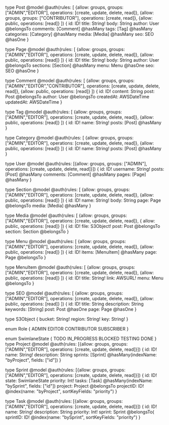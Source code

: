 type Post
@model
@auth(rules: [
{allow: groups, groups: ["ADMIN","EDITOR"], operations: [create, update, delete, read]},
{allow: groups, groups: ["CONTRIBUTOR"], operations: [create, read]},
{allow: public, operations: [read]}
]) {
id: ID!
title: String!
body: String
author: User @belongsTo
comments: [Comment] @hasMany
tags: [Tag] @hasMany
categories: [Category] @hasMany
media: [Media] @hasMany
seo: SEO @hasOne
}

type Page
@model
@auth(rules: [
{allow: groups, groups: ["ADMIN","EDITOR"], operations: [create, update, delete, read]},
{allow: public, operations: [read]}
]) {
id: ID!
title: String!
body: String
author: User @belongsTo
sections: [Section] @hasMany
menu: Menu @hasOne
seo: SEO @hasOne
}

type Comment
@model
@auth(rules: [
{allow: groups, groups: ["ADMIN","EDITOR","CONTRIBUTOR"], operations: [create, update, delete, read]},
{allow: public, operations: [read]}
]) {
id: ID!
content: String
post: Post @belongsTo
author: User @belongsTo
createdAt: AWSDateTime
updatedAt: AWSDateTime
}

type Tag
@model
@auth(rules: [
{allow: groups, groups: ["ADMIN","EDITOR"], operations: [create, update, delete, read]},
{allow: public, operations: [read]}
]) {
id: ID!
name: String!
posts: [Post] @hasMany
}

type Category
@model
@auth(rules: [
{allow: groups, groups: ["ADMIN","EDITOR"], operations: [create, update, delete, read]},
{allow: public, operations: [read]}
]) {
id: ID!
name: String!
posts: [Post] @hasMany
}

type User
@model
@auth(rules: [{allow: groups, groups: ["ADMIN"], operations: [create, update, delete, read]}])
{
id: ID!
username: String!
posts: [Post] @hasMany
comments: [Comment] @hasMany
pages: [Page] @hasMany
}


type Section
@model
@auth(rules: [
{allow: groups, groups: ["ADMIN","EDITOR"], operations: [create, update, delete, read]},
{allow: public, operations: [read]}
]) {
id: ID!
name: String!
body: String
page: Page @belongsTo
media: [Media] @hasMany
}

type Media
@model
@auth(rules: [
{allow: groups, groups: ["ADMIN","EDITOR"], operations: [create, update, delete, read]},
{  allow: public, operations: [read]}
]) {
id: ID!
file: S3Object!
post: Post @belongsTo
section: Section @belongsTo
}

type Menu
@model
@auth(rules: [
{allow: groups, groups: ["ADMIN","EDITOR"], operations: [create, update, delete, read]},
{allow: public, operations: [read]}
]) {
id: ID!
items: [MenuItem] @hasMany
page: Page @belongsTo
}

type MenuItem
@model
@auth(rules: [
{allow: groups, groups: ["ADMIN","EDITOR"], operations: [create, update, delete, read]},
{allow: public, operations: [read]}
]) {
id: ID!
title: String!
link: AWSURL!
menu: Menu @belongsTo
}

type SEO
@model
@auth(rules: [
{allow: groups, groups: ["ADMIN","EDITOR"], operations: [create, update, delete, read]},
{allow: public, operations: [read]}
]) {
id: ID!
title: String
description: String
keywords: [String]
post: Post @hasOne
page: Page @hasOne
}

type S3Object {
bucket: String!
region: String!
key: String!
}

enum Role {
ADMIN
EDITOR
CONTRIBUTOR
SUBSCRIBER
}

enum SwimlaneState {
TODO
IN_PROGRESS
BLOCKED
TESTING
DONE
}
type Project
@model
@auth(rules: [{allow: groups, groups: ["ADMIN","EDITOR"], operations: [create, update, delete, read]}])
{
id: ID!
name: String!
description: String
sprints: [Sprint] @hasMany(indexName: "byProject", fields: ["id"])
}

type Sprint
@model
@auth(rules: [{allow: groups, groups: ["ADMIN","EDITOR"], operations: [create, update, delete, read]}])
{
id: ID!
state: SwimlaneState
priority: Int!
tasks: [Task] @hasMany(indexName: "bySprint", fields: ["id"])
project: Project @belongsTo
projectID: ID! @index(name: "byProject", sortKeyFields: "priority")
}


type Task
@model
@auth(rules: [{allow: groups, groups: ["ADMIN","EDITOR"], operations: [create, update, delete, read]}])
{
id: ID!
name: String!
description: String
priority: Int!
sprint: Sprint @belongsTo(
sprintID: ID! @index(name: "bySprint", sortKeyFields: "priority")
}


